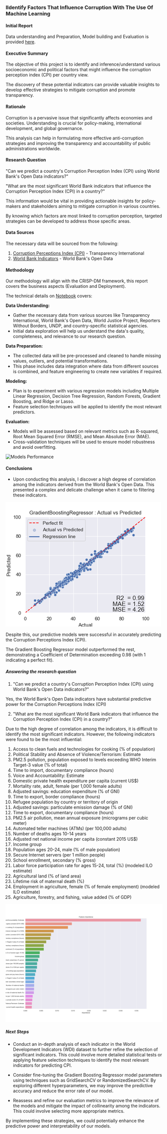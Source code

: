 ### IIdentify Factors That Influence Corruption With The Use Of Machine Learning

#### Initial Report

Data understanding and Preparation, Model building and Evaluation is provided [here](notebook_capstone_1.ipynb).

#### Executive Summary

The objective of this project is to identify and inference/understand various socioeconomic and political factors that might influence the corruption perception index (CPI) per country view. 

The discovery of these potential indicators can provide valuable insights to develop effective strategies to mitigate corruption and promote transparency.

#### Rationale

Corruption is a pervasive issue that significantly affects economies and societies. Understanding is crucial for policy-making, international development, and global governance. 

This analysis can help in formulating more effective anti-corruption strategies and improving the transparency and accountability of public administrations worldwide.

#### Research Question

"Can we predict a country's Corruption Perception Index (CPI) using World Bank's Open Data indicators?"

"What are the most significant World Bank indicators that influence the Corruption Perception Index (CPI) in a country?"

This information would be vital in providing actionable insights for policy-makers and stakeholders aiming to mitigate corruption in various countries. 

By knowing which factors are most linked to corruption perception, targeted strategies can be developed to address those specific areas.

#### Data Sources

The necessary data will be sourced from the following:

1. [Corruption Perceptions Index (CPI)](https://www.transparency.org/en/cpi) - Transparency International
2. [World Bank Indicators](https://databank.worldbank.org/source/world-development-indicators) - World Bank's Open Data


#### Methodology

Our methodology will align with the CRISP-DM framework, this report covers the business aspects (Evaluation and Deployment).

The technical details on [Notebook](notebook_capstone_1.ipynb) covers:

**Data Understanding:** 

- Gather the necessary data from various sources like Transparency International, World Bank's Open Data, World Justice Project, Reporters Without Borders, UNDP, and country-specific statistical agencies. 
- Initial data exploration will help us understand the data's quality, completeness, and relevance to our research question.

**Data Preparation:** 

- The collected data will be pre-processed and cleaned to handle missing values, outliers, and potential transformations. 
- This phase includes data integration where data from different sources is combined, and feature engineering to create new variables if required.

**Modeling:** 

- Plan is to experiment with various regression models including Multiple Linear Regression, Decision Tree Regression, Random Forests, Gradient Boosting, and Ridge or Lasso. 
- Feature selection techniques will be applied to identify the most relevant predictors.

**Evaluation:** 

- Models will be assessed based on relevant metrics such as R-squared, Root Mean Squared Error (RMSE), and Mean Absolute Error (MAE). 
- Cross-validation techniques will be used to ensure model robustness and avoid overfitting.

![Models Performance](images/performance_vs_time.png)

#### Conclusions

- Upon conducting this analysis, I discover a high degree of correlation among the indicators derived from the World Bank's Open Data. This presented a complex and delicate challenge when it came to filtering these indicators.

![Gradient Boosting Regressor](images/ActualVsPredicted.png)

Despite this, our predictive models were successful in accurately predicting the Corruption Perceptions Index (CPI). 

The Gradient Boosting Regressor model outperformed the rest, demonstrating a Coefficient of Determination exceeding 0.98 (with 1 indicating a perfect fit).

##### Answering the research question

1. "Can we predict a country's Corruption Perception Index (CPI) using World Bank's Open Data indicators?"

Yes, the World Bank's Open Data indicators have substantial predictive power for the Corruption Perceptions Index (CPI)

2. "What are the most significant World Bank indicators that influence the Corruption Perception Index (CPI) in a country?"

Due to the high degree of correlation among the indicators, it is difficult to identify the most significant indicators. However, the following indicators were found to be the most influential:

1. Access to clean fuels and technologies for cooking (% of population)
2. Political Stability and Absence of Violence/Terrorism: Estimate
3. PM2.5 pollution, population exposed to levels exceeding WHO Interim Target-3 value (% of total)
4. Time to import, documentary compliance (hours)
5. Voice and Accountability: Estimate
6. Domestic private health expenditure per capita (current US$)
7. Mortality rate, adult, female (per 1,000 female adults)
8. Adjusted savings: education expenditure (% of GNI)
9. Time to export, border compliance (hours)
10. Refugee population by country or territory of origin
11. Adjusted savings: particulate emission damage (% of GNI)
12. Time to export, documentary compliance (hours)
13. PM2.5 air pollution, mean annual exposure (micrograms per cubic meter)
14. Automated teller machines (ATMs) (per 100,000 adults)
15. Number of deaths ages 10-14 years
16. Adjusted net national income per capita (constant 2015 US$)
17. Income group
18. Population ages 20-24, male (% of male population)
19. Secure Internet servers (per 1 million people)
20. School enrollment, secondary (% gross)
21. Labor force participation rate for ages 15-24, total (%) (modeled ILO estimate)
22. Agricultural land (% of land area)
23. Lifetime risk of maternal death (%)
24. Employment in agriculture, female (% of female employment) (modeled ILO estimate)
25. Agriculture, forestry, and fishing, value added (% of GDP)

![Feature Importance](images/FeatureImportance.png)

##### Next Steps

- Conduct an in-depth analysis of each indicator in the World Development Indicators (WDI) dataset to further refine the selection of significant indicators. This could involve more detailed statistical tests or applying feature selection techniques to identify the most relevant indicators for predicting CPI.

- Consider fine-tuning the Gradient Boosting Regressor model parameters using techniques such as GridSearchCV or RandomizedSearchCV. By exploring different hyperparameters, we may improve the predictive accuracy and reduce the error rate of our model.

- Reassess and refine our evaluation metrics to improve the relevance of the models and mitigate the impact of collinearity among the indicators. This could involve selecting more appropriate metrics.

By implementing these strategies, we could potentially enhance the predictive power and interpretability of our models.